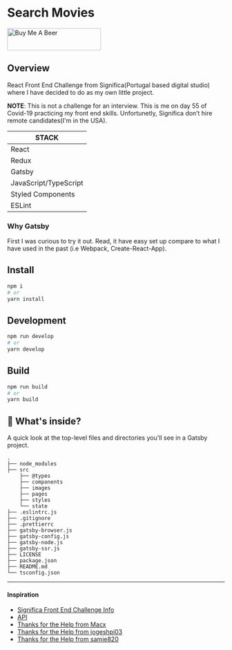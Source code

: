 # Search Movies

<a href="https://www.buymeacoffee.com/vanss472" target="_blank"><img src="https://cdn.buymeacoffee.com/buttons/default-green.png" alt="Buy Me A Beer" style="height: 51px !important;width: 217px !important;" ></a>

## Overview

React Front End Challenge from Significa(Portugal based digital studio) where I have decided to do as my own little project.

**NOTE**: This is not a challenge for an interview. This is me on day 55 of Covid-19 practicing my front end skills. Unfortunetly, Significa don’t hire remote candidates(I'm in the USA).


| STACK                 |
| --------------------- |
| React                 |
| Redux                 |
| Gatsby                |
| JavaScript/TypeScript |
| Styled Components     |
| ESLint                |

### **Why Gatsby**

First I was curious to try it out. Read, it have easy set up compare to what I have used in the past (i.e Webpack, Create-React-App).

## Install

```bash
npm i
# or
yarn install
```

## Development

```bash
npm run develop
# or
yarn develop
```

## Build

```bash
npm run build
# or
yarn build
```

## 🧐 What's inside?

A quick look at the top-level files and directories you'll see in a Gatsby project.

    .
    ├── node_modules
    ├── src
        ├── @types
        ├── components
        ├── images
        ├── pages
        ├── styles
        └── state
    ├── .eslintrc.js
    ├── .gitignore
    ├── .prettierrc
    ├── gatsby-browser.js
    ├── gatsby-config.js
    ├── gatsby-node.js
    ├── gatsby-ssr.js
    ├── LICENSE
    ├── package.json
    ├── README.md
    └── tsconfig.json

---
#### Inspiration

- [Significa Front End Challenge Info](https://github.com/Significa/frontend-challenge)
- [API](http://www.omdbapi.com/)
- [Thanks for the Help from Macx](http://macx.im/react-movie-app/)
- [Thanks for the Help from jogeshpi03](https://github.com/jogeshpi03/omdb-react)
- [Thanks for the Help from samie820](https://www.freecodecamp.org/news/how-to-build-a-movie-search-app-using-react-hooks-24eb72ddfaf7/)




